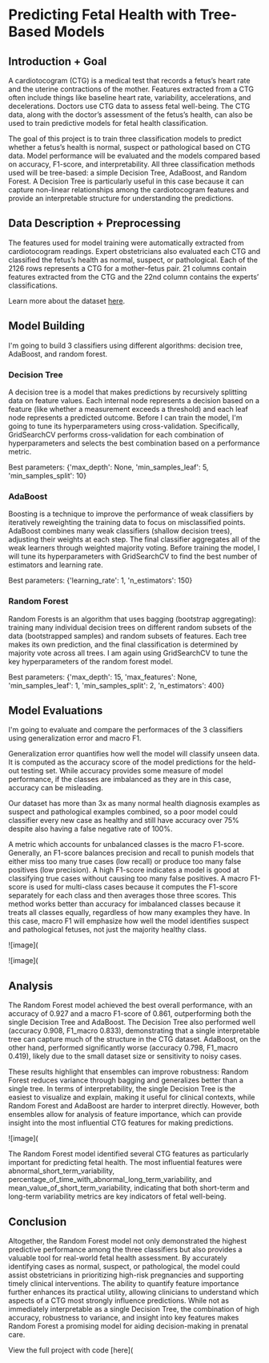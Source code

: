 # Predicting Fetal Health with Tree-Based Models 

## Introduction + Goal

A cardiotocogram (CTG) is a medical test that records a fetus’s heart rate and the uterine contractions of the mother. Features extracted from a CTG often include things like baseline heart rate, variability, accelerations, and decelerations. Doctors use CTG data to assess fetal well-being. The CTG data, along with the doctor’s assessment of the fetus’s health, can also be used to train predictive models for fetal health classification.

The goal of this project is to train three classification models to predict whether a fetus’s health is normal, suspect or pathological based on CTG data. Model performance will be evaluated and the models compared based on accuracy, F1-score, and interpretability. All three classification methods used will be tree-based: a simple Decision Tree, AdaBoost, and Random Forest. A Decision Tree is particularly useful in this case because it can capture non-linear relationships among the cardiotocogram features and provide an interpretable structure for understanding the predictions.

## Data Description + Preprocessing

The features used for model training were automatically extracted from cardiotocogram readings. Expert obstetricians also evaluated each CTG and classified the fetus’s health as normal, suspect, or pathological. Each of the 2126 rows represents a CTG for a mother–fetus pair. 21 columns contain  features extracted from the CTG and the 22nd column contains the experts’ classifications.

Learn more about the dataset [here](https://www.kaggle.com/datasets/andrewmvd/fetal-health-classification).

## Model Building

I'm going to build 3 classifiers using different algorithms: decision tree, AdaBoost, and random forest. 

### Decision Tree
A decision tree is a model that makes predictions by recursively splitting data on feature values. Each internal node represents a decision based on a feature (like whether a measurement exceeds a threshold) and each leaf node represents a predicted outcome. Before I can train the model, I'm going to tune its hyperparameters using cross-validation. Specifically, GridSearchCV performs cross-validation for each combination of hyperparameters and selects the best combination based on a performance metric. 

Best parameters: {'max_depth': None, 'min_samples_leaf': 5, 'min_samples_split': 10}

### AdaBoost 
Boosting is a technique to improve the performance of weak classifiers by iteratively reweighting the training data to focus on misclassified points. AdaBoost combines many weak classifiers (shallow decision trees), adjusting their weights at each step. The final classifier aggregates all of the weak learners through weighted majority voting. Before training the model, I will tune its hyperparameters with GridSearchCV to find the best number of estimators and learning rate.

Best parameters: {'learning_rate': 1, 'n_estimators': 150}

### Random Forest

Random Forests is an algorithm that uses bagging (bootstrap aggregating): training many individual decision trees on different random subsets of the data (bootstrapped samples) and random subsets of features. Each tree makes its own prediction, and the final classification is determined by majority vote across all trees. I am again using GridSearchCV to tune the key hyperparameters of the random forest model.

Best parameters: {'max_depth': 15, 'max_features': None, 'min_samples_leaf': 1, 'min_samples_split': 2, 'n_estimators': 400}

## Model Evaluations

I'm going to evaluate and compare the performaces of the 3 classifiers using generalization error and macro F1. 

Generalization error quantifies how well the model will classify unseen data. It is computed as the accuracy score of the model predictions for the held-out testing set. While accuracy provides some measure of model performance, if the classes are imbalanced as they are in this case, accuracy can be misleading. 

Our dataset has more than 3x as many normal health diagnosis examples as suspect and pathological examples combined, so a poor model could classifier every new case as healthy and still have accuracy over 75% despite also having a false negative rate of 100%. 

A metric which accounts for unbalanced classes is the macro F1-score. Generally, an F1-score balances precision and recall to punish models that either miss too many true cases (low recall) or produce too many false positives (low precision). A high F1-score indicates a model is good at classifying true cases without causing too many false positives. A macro F1-score is used for multi-class cases because it computes the F1-score separately for each class and then averages those three scores. This method works better than accuracy for imbalanced classes because it treats all classes equally, regardless of how many examples they have. In this case, macro F1 will emphasize how well the model identifies suspect and pathological fetuses, not just the majority healthy class. 

![image](

![image](

## Analysis 
The Random Forest model achieved the best overall performance, with an accuracy of 0.927 and a macro F1-score of 0.861, outperforming both the single Decision Tree and AdaBoost. The Decision Tree also performed well (accuracy 0.908, F1_macro 0.833), demonstrating that a single interpretable tree can capture much of the structure in the CTG dataset. AdaBoost, on the other hand, performed significantly worse (accuracy 0.798, F1_macro 0.419), likely due to the small dataset size or sensitivity to noisy cases. 

These results highlight that ensembles can improve robustness: Random Forest reduces variance through bagging and generalizes better than a single tree. In terms of interpretability, the single Decision Tree is the easiest to visualize and explain, making it useful for clinical contexts, while Random Forest and AdaBoost are harder to interpret directly. However, both ensembles allow for analysis of feature importance, which can provide insight into the most influential CTG features for making predictions.

![image](

The Random Forest model identified several CTG features as particularly important for predicting fetal health. The most influential features were abnormal_short_term_variability, percentage_of_time_with_abnormal_long_term_variability, and mean_value_of_short_term_variability, indicating that both short-term and long-term variability metrics are key indicators of fetal well-being. 

## Conclusion 

Altogether, the Random Forest model not only demonstrated the highest predictive performance among the three classifiers but also provides a valuable tool for real-world fetal health assessment. By accurately identifying cases as normal, suspect, or pathological, the model could assist obstetricians in prioritizing high-risk pregnancies and supporting timely clinical interventions. The ability to quantify feature importance further enhances its practical utility, allowing clinicians to understand which aspects of a CTG most strongly influence predictions. While not as immediately interpretable as a single Decision Tree, the combination of high accuracy, robustness to variance, and insight into key features makes Random Forest a promising model for aiding decision-making in prenatal care.

View the full project with code [here](
